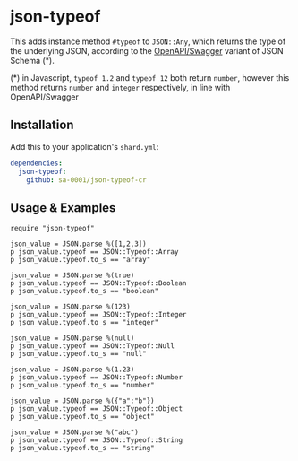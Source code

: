 # json-typeof

This adds instance method `#typeof` to `JSON::Any`, which returns the type of the underlying JSON, according to the [OpenAPI/Swagger](https://swagger.io/docs/specification/data-models/data-types/) variant of JSON Schema (*).

(*) in Javascript, `typeof 1.2` and `typeof 12` both return `number`, however this method returns `number` and `integer` respectively, in line with OpenAPI/Swagger

## Installation

Add this to your application's `shard.yml`:

```yaml
dependencies:
  json-typeof:
    github: sa-0001/json-typeof-cr
```

## Usage & Examples

```crystal
require "json-typeof"

json_value = JSON.parse %([1,2,3])
p json_value.typeof == JSON::Typeof::Array
p json_value.typeof.to_s == "array"

json_value = JSON.parse %(true)
p json_value.typeof == JSON::Typeof::Boolean
p json_value.typeof.to_s == "boolean"

json_value = JSON.parse %(123)
p json_value.typeof == JSON::Typeof::Integer
p json_value.typeof.to_s == "integer"

json_value = JSON.parse %(null)
p json_value.typeof == JSON::Typeof::Null
p json_value.typeof.to_s == "null"

json_value = JSON.parse %(1.23)
p json_value.typeof == JSON::Typeof::Number
p json_value.typeof.to_s == "number"

json_value = JSON.parse %({"a":"b"})
p json_value.typeof == JSON::Typeof::Object
p json_value.typeof.to_s == "object"

json_value = JSON.parse %("abc")
p json_value.typeof == JSON::Typeof::String
p json_value.typeof.to_s == "string"
```
